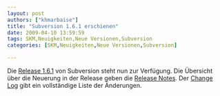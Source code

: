 ```yaml
---
layout: post
authors: ["khmarbaise"]
title: "Subversion 1.6.1 erschienen"
date: 2009-04-10 13:59:59
tags: SKM,Neuigkeiten,Neue Versionen,Subversion
categories: [SKM,Neuigkeiten,Neue Versionen,Subversion]

---
```

Die <a href="http://subversion.tigris.org/servlets/NewsItemView?newsItemID=2270">Release 1.6.1</a> von Subversion steht nun zur Verfügung. Die Übersicht über die Neuerung in der Release geben die <a href="http://subversion.tigris.org/svn_1.6_releasenotes.html">Release Notes</a>. Der <a href="http://svn.collab.net/repos/svn/tags/1.6.1/CHANGES">Change Log</a> gibt ein vollständige Liste der Änderungen.
